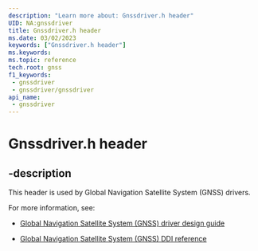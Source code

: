 ```yaml
---
description: "Learn more about: Gnssdriver.h header"
UID: NA:gnssdriver
title: Gnssdriver.h header
ms.date: 03/02/2023
keywords: ["Gnssdriver.h header"]
ms.keywords: 
ms.topic: reference
tech.root: gnss
f1_keywords:
 - gnssdriver
 - gnssdriver/gnssdriver
api_name:
 - gnssdriver
---
```


# Gnssdriver.h header

## -description

This header is used by Global Navigation Satellite System (GNSS) drivers.

For more information, see:

- [Global Navigation Satellite System (GNSS) driver design guide](/windows-hardware/drivers/gnss)

- [Global Navigation Satellite System (GNSS) DDI reference](../_gnss/index.md)
